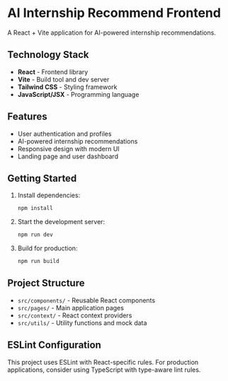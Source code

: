# AI Internship Recommend Frontend

A React + Vite application for AI-powered internship recommendations.

## Technology Stack

- **React** - Frontend library
- **Vite** - Build tool and dev server
- **Tailwind CSS** - Styling framework
- **JavaScript/JSX** - Programming language

## Features

- User authentication and profiles
- AI-powered internship recommendations
- Responsive design with modern UI
- Landing page and user dashboard

## Getting Started

1. Install dependencies:
   ```bash
   npm install
   ```

2. Start the development server:
   ```bash
   npm run dev
   ```

3. Build for production:
   ```bash
   npm run build
   ```

## Project Structure

- `src/components/` - Reusable React components
- `src/pages/` - Main application pages
- `src/context/` - React context providers
- `src/utils/` - Utility functions and mock data

## ESLint Configuration

This project uses ESLint with React-specific rules. For production applications, consider using TypeScript with type-aware lint rules.
